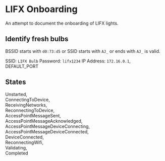 # LIFX Onboarding

An attempt to document the onboarding of LIFX lights.

## Identify fresh bulbs
BSSID starts with `d0:73:d5` or SSID starts with `AJ_` or ends with `AJ_` is valid.

SSID: `LIFX Bulb`
Password: `lifx1234`
IP Address: `172.16.0.1`, DEFAULT_PORT



## States
Unstarted,  
ConnectingToDevice,  
ReceivingNetworks,  
ReconnectingToDevice,  
AccessPointMessageSent,  
AccessPointMessageAcknowledged,  
AccessPointMessageDeviceConnecting,  
AccessPointMessageDeviceConnected,  
DeviceConnected,  
ReconnectingWifi,  
Validating,  
Completed  
